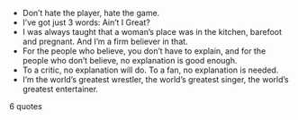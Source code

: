  - Don’t hate the player, hate the game.
 - I’ve got just 3 words: Ain’t I Great?
 - I was always taught that a woman’s place was in the kitchen, barefoot and pregnant. And I’m a firm believer in that.
 - For the people who believe, you don’t have to explain, and for the people who don’t believe, no explanation is good enough.
 - To a critic, no explanation will do. To a fan, no explanation is needed.
 - I’m the world’s greatest wrestler, the world’s greatest singer, the world’s greatest entertainer.

6 quotes
